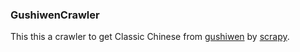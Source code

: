 ### GushiwenCrawler

This this a crawler to get Classic Chinese from [gushiwen](http://www.gushiwen.org/) by [scrapy](http://scrapy.org/). 

